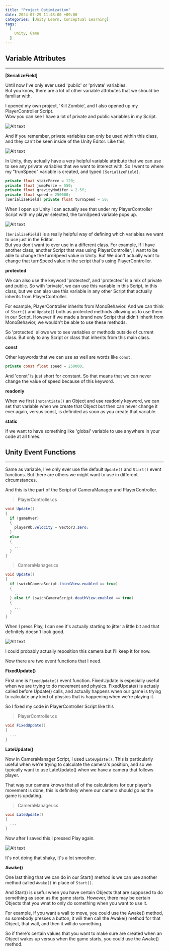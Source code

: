 ```yaml
---
title: "Project Optimization"
date: 2024-07-29 11:48:00 +09:00
categories: [Unity Learn, Conceptual Learning]
tags:
  [
    Unity, Game
  ]
---
```


Variable Attributes
--------------------
*****

**[SerializeField]**

Until now I've only ever used 'public' or 'private' variables.   
But you know, there are a lot of other variable attributes that we should be familiar with.   

I opened my own project, 'Kill Zombie', and I also opened up my PlayerController Script.   
Wow you can see I have a lot of private and public variables in my Script.

![Alt text](/assets/img/posts/Unity/pcScriptVariable.png)

And if you remember, private variables can only be used within this class, and they can't be seen inside of the Unity Editor. Like this, 

![Alt text](/assets/img/posts/Unity/VariableAttribute.png)

In Unity, they actually have a very helpful variable attribute that we can use to see any private variables that we want to interect with. So I went to where my "trunSpeed" variable is created,  and typed ```[SerializeField]```.

```c#
private float stairForce = 120;
private float jumpForce = 550;
private float gravityModifer = 2.5f;
private float speed = 250000;
[SerializeField] private float turnSpeed = 50;
```

When I open up Unity I can actually see that under my PlayerController Script with my player selected, the turnSpeed variable pops up.   

![Alt text](/assets/img/posts/Unity/AfterVariable.png)

```[SerializeField]``` is a really helpful way of defining which variables we want to use just in the Editor.   
But you don't want to ever use in a different class. For example, If I have another class, another Script that was using PlayerController, I want to be able to change the turnSpeed value in Unity. But We don't actually want to change that turnSpeed value in the script that's using PlayerController.

**protected**

We can also use the keyword 'protected', and 'protected' is a mix of private and public. So with 'private', we can use this variable in this Script, in this class, but we can also use this variable in any other Script that actually inherits from PlayerController.

For example, PlayerController inherits from MonoBehavior. And we can think of ```Start()``` and ```Update()``` both as protected methods allowing us to use them in our Script. However if we made a brand new Script that didn't inherit from MonoBehavior, we wouldn't be able to use these methods.

So 'protected' allows we to see variables or methods outside of current class. But only to any Script or class that inherits from this main class.

**const**

Other keywords that we can use as well are words like ```const```.
```c#
private const float speed = 250000;
```

And 'const' is just short for constant. So that means that we can never change the value of speed because of this keyword.

**readonly**

When we first ```Instantiate()``` an Object and use readonly keyword, we can set that variable when we create that Object but then can never change it ever again, versus const, is definded as soon as you create that variable.

**static**

If we want to have something like 'global' variable to use anywhere in your code at all times.

Unity Event Functions
----------------------
*****

Same as variable, I've only ever use the default ```Update()``` and ```Start()``` event functions. But there are others we might want to use in different circumstances.   

And this is the part of the Script of CameraManager and PlayerController.

> PlayerController.cs

```c#
void Update()
{
  if (gameOver)
  {
    playerRb.velocity = Vector3.zero;
  }
  else 
  {
    ...
  }
}
```

> CameraManager.cs

```c#
void Update()
{
  if (swichCameraScript.thirdView.enabled == true)
  {
    ...
  } else if (swichCameraScript.deathView.enabled == true)
  {
    ...
  }
}
```

When I press Play, I can see it's actually starting to jitter a little bit and that definitely doesn't look good.

![Alt text](/assets/img/posts/Unity/Animation/BeforeEventFuncion.gif)

I could probably actually reposition this camera but I'll keep it for now.

Now there are two event functions that I need.

**FixedUpdate()**

First one is ```FixedUpdate()``` event function. FixedUpdate is especially useful when we are trying to do movement and physics. FixedUpdate() is actualy called before Update() calls, and actually happens when our game is trying to calculate any kind of physics that is happening when we're playing it.

So I fixed my code in PlayerController Script like this

> PlayerController.cs

```c#
void FixedUpdate()
{
  ...
}
```

**LateUpdate()**

Now in CameraManager Script, I used ```LateUpdate()```. This is particularly useful when we're trying to calculate the camera's position, and so we typically want to use LateUpdate() when we have a camera that follows player.

That way our camera knows that all of the calculations for our player's movement is done, this is definitely where our camera should go as the game is updating.

> CameraManager.cs

```c#
void LateUpdate()
{
  ...
}
```

Now after I saved this I pressed Play again.

![Alt text](/assets/img/posts/Unity/Animation/AfterEventFuncion.gif)

It's not doing that shaky, It's a lot smoother.

**Awake()**

One last thing that we can do in our Start() method is we can use another method called ```Awake()``` in place of ```Start()```.

And Start() is useful when you have certain Objects that are supposed to do something as soon as the game starts. However, there may be certain Objects that you wnat to only do something when you want to use it.

For example, if you want a wall to move, you could use the Awake() method, so somebody presses a button, it will then call the Awake() method for that Object, that wall, and then it will do something.

So if there's certain values that you want to make sure are created when an Object wakes up versus when the game starts, you could use the Awake() method.